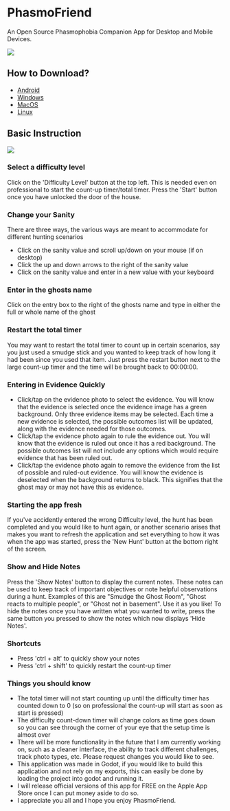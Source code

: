# PhasmoFriend

An Open Source Phasmophobia Companion App for Desktop and Mobile Devices.

![](./Images/Github/Header.png)

## How to Download?

- [Android](https://play.google.com/store/apps/details?id=org.straingersoftware.phasmofriend)
- [Windows](https://github.com/strainger/PhasmoFriend/raw/main/Builds/Desktop/Windows/PhasmoFriend_Windows_V1.08.zip)
- [MacOS](https://github.com/strainger/PhasmoFriend/raw/main/Builds/Desktop/MacOS/PhasmoFriend_MacOS_V1.08.dmg)
- [Linux](https://github.com/strainger/PhasmoFriend/raw/main/Builds/Desktop/Linux/PhasmoFriend_Linux_V1.08.x86.zip)

## Basic Instruction

![](./Images/Github/PhasmoFriend_Example.gif)

### Select a difficulty level

Click on the 'Difficulty Level' button at the top left. This is needed even on professional to start the count-up timer/total timer. Press the 'Start' button once you have unlocked the door of the house.

### Change your Sanity

There are three ways, the various ways are meant to accommodate for different hunting scenarios

- Click on the sanity value and scroll up/down on your mouse (if on desktop)
- Click the up and down arrows to the right of the sanity value
- Click on the sanity value and enter in a new value with your keyboard

### Enter in the ghosts name

Click on the entry box to the right of the ghosts name and type in either the full or whole name of the ghost

### Restart the total timer

You may want to restart the total timer to count up in certain scenarios, say you just used a smudge stick and you wanted to keep track of how long it had been since you used that item. Just press the restart button next to the large count-up timer and the time will be brought back to 00:00:00.

### Entering in Evidence Quickly

- Click/tap on the evidence photo to select the evidence. You will know that the evidence is selected once the evidence image has a green background. Only three evidence items may be selected. Each time a new evidence is selected, the possible outcomes list will be updated, along with the evidence needed for those outcomes.
- Click/tap the evidence photo again to rule the evidence out. You will know that the evidence is ruled out once it has a red background. The possible outcomes list will not include any options which would require evidence that has been ruled out.
- Click/tap the evidence photo again to remove the evidence from the list of possible and ruled-out evidence. You will know the evidence is deselected when the background returns to black. This signifies that the ghost may or may not have this as evidence.

### Starting the app fresh

If you've accidently entered the wrong Difficulty level, the hunt has been completed and you would like to hunt again, or another scenario arises that makes you want to refresh the application and set everything to how it was when the app was started, press the 'New Hunt' button at the bottom right of the screen.

### Show and Hide Notes

Press the 'Show Notes' button to display the current notes. These notes can be used to keep track of important objectives or note helpful observations during a hunt. Examples of this are "Smudge the Ghost Room", "Ghost reacts to multiple people", or "Ghost not in basement". Use it as you like! To hide the notes once you have written what you wanted to write, press the same button you pressed to show the notes which now displays 'Hide Notes'.

### Shortcuts

- Press 'ctrl + alt' to quickly show your notes
- Press 'ctrl + shift' to quickly restart the count-up timer

### Things you should know

- The total timer will not start counting up until the difficulty timer has counted down to 0 (so on professional the count-up will start as soon as start is pressed)
- The difficulty count-down timer will change colors as time goes down so you can see through the corner of your eye that the setup time is almost over
- There will be more functionality in the future that I am currently working on, such as a cleaner interface, the ability to track different challenges, track photo types, etc. Please request changes you would like to see.
- This application was made in Godot, if you would like to build this application and not rely on my exports, this can easily be done by loading the project into godot and running it.
- I will release official versions of this app for FREE on the Apple App Store once I can put money aside to do so.
- I appreciate you all and I hope you enjoy PhasmoFriend.
